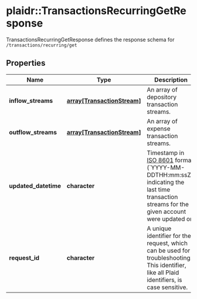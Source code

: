 # plaidr::TransactionsRecurringGetResponse

TransactionsRecurringGetResponse defines the response schema for `/transactions/recurring/get`

## Properties
Name | Type | Description | Notes
------------ | ------------- | ------------- | -------------
**inflow_streams** | [**array[TransactionStream]**](TransactionStream.md) | An array of depository transaction streams. | 
**outflow_streams** | [**array[TransactionStream]**](TransactionStream.md) | An array of expense transaction streams. | 
**updated_datetime** | **character** | Timestamp in [ISO 8601](https://wikipedia.org/wiki/ISO_8601) format (&#x60;YYYY-MM-DDTHH:mm:ssZ&#x60;) indicating the last time transaction streams for the given account were updated on | 
**request_id** | **character** | A unique identifier for the request, which can be used for troubleshooting. This identifier, like all Plaid identifiers, is case sensitive. | 


